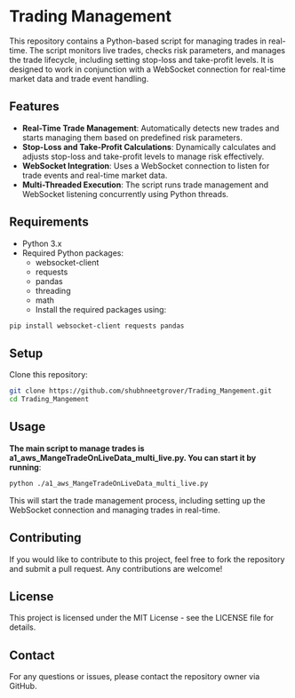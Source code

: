 # Trading Management
This repository contains a Python-based script for managing trades in real-time. The script monitors live trades, checks risk parameters, and manages the trade lifecycle, including setting stop-loss and take-profit levels. It is designed to work in conjunction with a WebSocket connection for real-time market data and trade event handling.

## Features
- **Real-Time Trade Management**: Automatically detects new trades and starts managing them based on predefined risk parameters.
- **Stop-Loss and Take-Profit Calculations**: Dynamically calculates and adjusts stop-loss and take-profit levels to manage risk effectively.
- **WebSocket Integration**: Uses a WebSocket connection to listen for trade events and real-time market data.
- **Multi-Threaded Execution**: The script runs trade management and WebSocket listening concurrently using Python threads.
## Requirements
- Python 3.x
- Required Python packages:
  - websocket-client
  - requests
  - pandas
  - threading
  - math
  - Install the required packages using:

```bash
pip install websocket-client requests pandas
```
## Setup
Clone this repository:

```bash
git clone https://github.com/shubhneetgrover/Trading_Mangement.git
cd Trading_Mangement
```
## Usage
**The main script to manage trades is a1_aws_MangeTradeOnLiveData_multi_live.py. You can start it by running**:
   ```bash
   python ./a1_aws_MangeTradeOnLiveData_multi_live.py
   ```
   This will start the trade management process, including setting up the WebSocket connection and managing trades in real-time.


## Contributing
If you would like to contribute to this project, feel free to fork the repository and submit a pull request. Any contributions are welcome!

## License
This project is licensed under the MIT License - see the LICENSE file for details.

## Contact
For any questions or issues, please contact the repository owner via GitHub.

